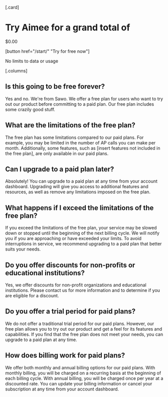 

[.card]
  # Try Aimee for a grand total of

  $0.00

  [button href="/start/" "Try for free now"]

  No limits to data or usage


[.columns]
  ## Is this going to be free forever?

  Yes and no. We're from Sawo. We offer a free plan for users who want to try out our product before committing to a paid plan. Our free plan includes some crazily good stuff.

  ## What are the limitations of the free plan?

  The free plan has some limitations compared to our paid plans. For example, you may be limited in the number of AP calls you can make per month. Additionally, some features, such as [insert features not included in the free plan], are only available in our paid plans.

  ## Can I upgrade to a paid plan later?

  Absolutely! You can upgrade to a paid plan at any time from your account dashboard. Upgrading will give you access to additional features and resources, as well as remove any limitations imposed on the free plan.

  ## What happens if I exceed the limitations of the free plan?

  If you exceed the limitations of the free plan, your service may be slowed down or stopped until the beginning of the next billing cycle. We will notify you if you are approaching or have exceeded your limits. To avoid interruptions in service, we recommend upgrading to a paid plan that better suits your needs.

  ## Do you offer discounts for non-profits or educational institutions?

  Yes, we offer discounts for non-profit organizations and educational institutions. Please contact us for more information and to determine if you are eligible for a discount.

  ## Do you offer a trial period for paid plans?

  We do not offer a traditional trial period for our paid plans. However, our free plan allows you to try out our product and get a feel for its features and capabilities. If you find that the free plan does not meet your needs, you can upgrade to a paid plan at any time.

  ## How does billing work for paid plans?

  We offer both monthly and annual billing options for our paid plans. With monthly billing, you will be charged on a recurring basis at the beginning of each billing cycle. With annual billing, you will be charged once per year at a discounted rate. You can update your billing information or cancel your subscription at any time from your account dashboard.